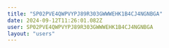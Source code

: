```yaml
---
title: "SP02PVE4QWPVYPJ89R303GWWWEHK1B4CJ4NGNBGA"
date: 2024-09-12T11:26:01.082Z
user: SP02PVE4QWPVYPJ89R303GWWWEHK1B4CJ4NGNBGA
layout: "users"
---
```

    